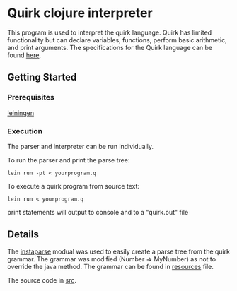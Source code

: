 # Quirk clojure interpreter

This program is used to interpret the quirk language. Quirk has limited functionality but can declare variables, functions, perform basic arithmetic, and print arguments.
The specifications for the Quirk language can be found [here](https://github.com/dr-jam/csc521/tree/master/quirk).

## Getting Started

### Prerequisites

[leiningen](https://leiningen.org/)

### Execution
The parser and interpreter can be run individually.

To run the parser and print the parse tree:
```
lein run -pt < yourprogram.q
```

To execute a quirk program from source text:
```
lein run < yourprogram.q
```
print statements will output to console and to a "quirk.out" file

## Details

The [instaparse](https://github.com/Engelberg/instaparse) modual was used to easily create a parse tree from the quirk grammar. The grammar was modified (Number => MyNumber) as not to override the java method. The grammar can be found in [resources](https://github.com/DSandman/csc521/tree/master/clojure-quirk/resources) file.

The source code in [src](https://github.com/DSandman/csc521/tree/master/clojure-quirk/src/clojure_quirk).

